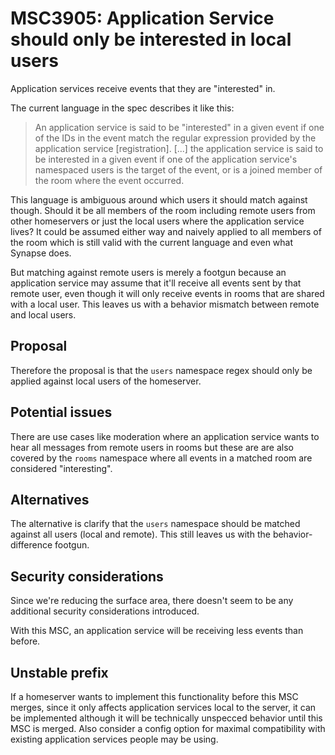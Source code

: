 # MSC3905: Application Service should only be interested in local users

Application services receive events that they are "interested" in.

The current language in the spec describes it like this:

> An application service is said to be "interested" in a given event if one of the IDs
> in the event match the regular expression provided by the application service
> [registration]. [...] the application service is said to be interested in a given
> event if one of the application service's namespaced users is the target of the event,
> or is a joined member of the room where the event occurred.

This language is ambiguous around which users it should match against though. Should it
be all members of the room including remote users from other homeservers or just the
local users where the application service lives? It could be assumed either way and
naively applied to all members of the room which is still valid with the current
language and even what Synapse does.

But matching against remote users is merely a footgun because an application service may
assume that it'll receive all events sent by that remote user, even though it will only
receive events in rooms that are shared with a local user. This leaves us with a
behavior mismatch between remote and local users.




## Proposal

Therefore the proposal is that the `users` namespace regex should only be applied
against local users of the homeserver.



## Potential issues

There are use cases like moderation where an application service wants to hear all
messages from remote users in rooms but these are are also covered by the `rooms`
namespace where all events in a matched room are considered "interesting".



## Alternatives

The alternative is clarify that the `users` namespace should be matched against all
users (local and remote). This still leaves us with the behavior-difference footgun.



## Security considerations

Since we're reducing the surface area, there doesn't seem to be any additional security
considerations introduced.

With this MSC, an application service will be receiving less events than before.



## Unstable prefix

If a homeserver wants to implement this functionality before this MSC merges, since it
only affects application services local to the server, it can be implemented although it
will be technically unspecced behavior until this MSC is merged. Also consider a config
option for maximal compatibility with existing application services people may be using.
